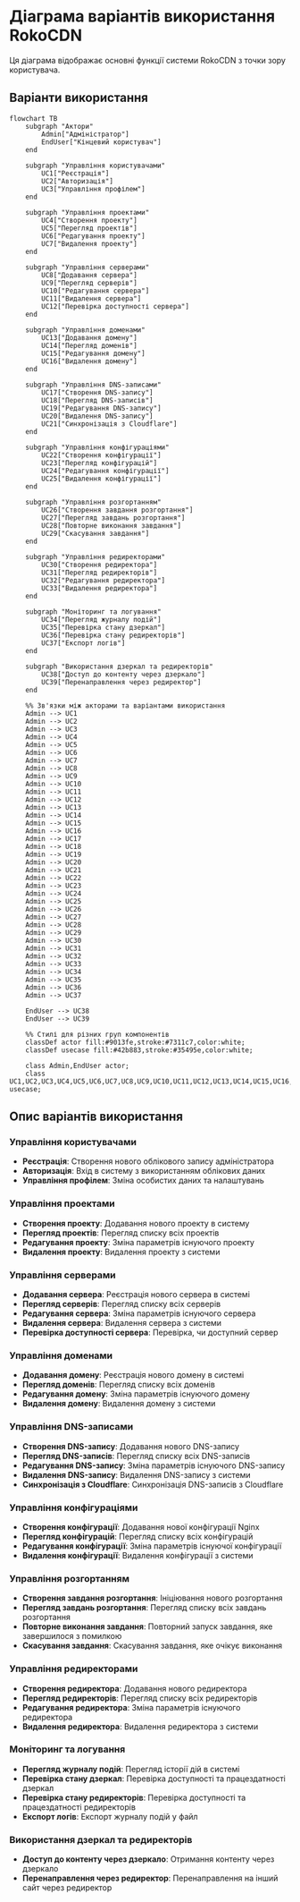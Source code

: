 # Діаграма варіантів використання RokoCDN

Ця діаграма відображає основні функції системи RokoCDN з точки зору користувача.

## Варіанти використання

```mermaid
flowchart TB
    subgraph "Актори"
        Admin["Адміністратор"]
        EndUser["Кінцевий користувач"]
    end

    subgraph "Управління користувачами"
        UC1["Реєстрація"]
        UC2["Авторизація"]
        UC3["Управління профілем"]
    end

    subgraph "Управління проектами"
        UC4["Створення проекту"]
        UC5["Перегляд проектів"]
        UC6["Редагування проекту"]
        UC7["Видалення проекту"]
    end

    subgraph "Управління серверами"
        UC8["Додавання сервера"]
        UC9["Перегляд серверів"]
        UC10["Редагування сервера"]
        UC11["Видалення сервера"]
        UC12["Перевірка доступності сервера"]
    end

    subgraph "Управління доменами"
        UC13["Додавання домену"]
        UC14["Перегляд доменів"]
        UC15["Редагування домену"]
        UC16["Видалення домену"]
    end

    subgraph "Управління DNS-записами"
        UC17["Створення DNS-запису"]
        UC18["Перегляд DNS-записів"]
        UC19["Редагування DNS-запису"]
        UC20["Видалення DNS-запису"]
        UC21["Синхронізація з Cloudflare"]
    end

    subgraph "Управління конфігураціями"
        UC22["Створення конфігурації"]
        UC23["Перегляд конфігурацій"]
        UC24["Редагування конфігурації"]
        UC25["Видалення конфігурації"]
    end

    subgraph "Управління розгортанням"
        UC26["Створення завдання розгортання"]
        UC27["Перегляд завдань розгортання"]
        UC28["Повторне виконання завдання"]
        UC29["Скасування завдання"]
    end

    subgraph "Управління редиректорами"
        UC30["Створення редиректора"]
        UC31["Перегляд редиректорів"]
        UC32["Редагування редиректора"]
        UC33["Видалення редиректора"]
    end

    subgraph "Моніторинг та логування"
        UC34["Перегляд журналу подій"]
        UC35["Перевірка стану дзеркал"]
        UC36["Перевірка стану редиректорів"]
        UC37["Експорт логів"]
    end

    subgraph "Використання дзеркал та редиректорів"
        UC38["Доступ до контенту через дзеркало"]
        UC39["Перенаправлення через редиректор"]
    end

    %% Зв'язки між акторами та варіантами використання
    Admin --> UC1
    Admin --> UC2
    Admin --> UC3
    Admin --> UC4
    Admin --> UC5
    Admin --> UC6
    Admin --> UC7
    Admin --> UC8
    Admin --> UC9
    Admin --> UC10
    Admin --> UC11
    Admin --> UC12
    Admin --> UC13
    Admin --> UC14
    Admin --> UC15
    Admin --> UC16
    Admin --> UC17
    Admin --> UC18
    Admin --> UC19
    Admin --> UC20
    Admin --> UC21
    Admin --> UC22
    Admin --> UC23
    Admin --> UC24
    Admin --> UC25
    Admin --> UC26
    Admin --> UC27
    Admin --> UC28
    Admin --> UC29
    Admin --> UC30
    Admin --> UC31
    Admin --> UC32
    Admin --> UC33
    Admin --> UC34
    Admin --> UC35
    Admin --> UC36
    Admin --> UC37
    
    EndUser --> UC38
    EndUser --> UC39
    
    %% Стилі для різних груп компонентів
    classDef actor fill:#9013fe,stroke:#7311c7,color:white;
    classDef usecase fill:#42b883,stroke:#35495e,color:white;

    class Admin,EndUser actor;
    class UC1,UC2,UC3,UC4,UC5,UC6,UC7,UC8,UC9,UC10,UC11,UC12,UC13,UC14,UC15,UC16,UC17,UC18,UC19,UC20,UC21,UC22,UC23,UC24,UC25,UC26,UC27,UC28,UC29,UC30,UC31,UC32,UC33,UC34,UC35,UC36,UC37,UC38,UC39 usecase;
```

## Опис варіантів використання

### Управління користувачами
- **Реєстрація**: Створення нового облікового запису адміністратора
- **Авторизація**: Вхід в систему з використанням облікових даних
- **Управління профілем**: Зміна особистих даних та налаштувань

### Управління проектами
- **Створення проекту**: Додавання нового проекту в систему
- **Перегляд проектів**: Перегляд списку всіх проектів
- **Редагування проекту**: Зміна параметрів існуючого проекту
- **Видалення проекту**: Видалення проекту з системи

### Управління серверами
- **Додавання сервера**: Реєстрація нового сервера в системі
- **Перегляд серверів**: Перегляд списку всіх серверів
- **Редагування сервера**: Зміна параметрів існуючого сервера
- **Видалення сервера**: Видалення сервера з системи
- **Перевірка доступності сервера**: Перевірка, чи доступний сервер

### Управління доменами
- **Додавання домену**: Реєстрація нового домену в системі
- **Перегляд доменів**: Перегляд списку всіх доменів
- **Редагування домену**: Зміна параметрів існуючого домену
- **Видалення домену**: Видалення домену з системи

### Управління DNS-записами
- **Створення DNS-запису**: Додавання нового DNS-запису
- **Перегляд DNS-записів**: Перегляд списку всіх DNS-записів
- **Редагування DNS-запису**: Зміна параметрів існуючого DNS-запису
- **Видалення DNS-запису**: Видалення DNS-запису з системи
- **Синхронізація з Cloudflare**: Синхронізація DNS-записів з Cloudflare

### Управління конфігураціями
- **Створення конфігурації**: Додавання нової конфігурації Nginx
- **Перегляд конфігурацій**: Перегляд списку всіх конфігурацій
- **Редагування конфігурації**: Зміна параметрів існуючої конфігурації
- **Видалення конфігурації**: Видалення конфігурації з системи

### Управління розгортанням
- **Створення завдання розгортання**: Ініціювання нового розгортання
- **Перегляд завдань розгортання**: Перегляд списку всіх завдань розгортання
- **Повторне виконання завдання**: Повторний запуск завдання, яке завершилося з помилкою
- **Скасування завдання**: Скасування завдання, яке очікує виконання

### Управління редиректорами
- **Створення редиректора**: Додавання нового редиректора
- **Перегляд редиректорів**: Перегляд списку всіх редиректорів
- **Редагування редиректора**: Зміна параметрів існуючого редиректора
- **Видалення редиректора**: Видалення редиректора з системи

### Моніторинг та логування
- **Перегляд журналу подій**: Перегляд історії дій в системі
- **Перевірка стану дзеркал**: Перевірка доступності та працездатності дзеркал
- **Перевірка стану редиректорів**: Перевірка доступності та працездатності редиректорів
- **Експорт логів**: Експорт журналу подій у файл

### Використання дзеркал та редиректорів
- **Доступ до контенту через дзеркало**: Отримання контенту через дзеркало
- **Перенаправлення через редиректор**: Перенаправлення на інший сайт через редиректор